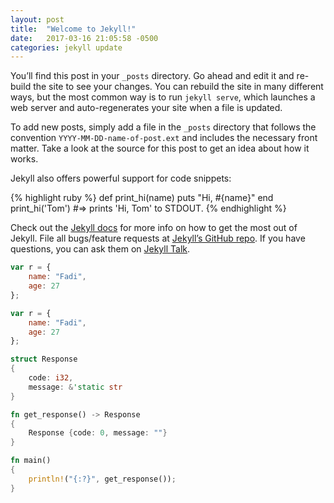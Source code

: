 ```yaml
---
layout: post
title:  "Welcome to Jekyll!"
date:   2017-03-16 21:05:58 -0500
categories: jekyll update
---
```

You’ll find this post in your `_posts` directory. Go ahead and edit it and re-build the site to see your changes. You can rebuild the site in many different ways, but the most common way is to run `jekyll serve`, which launches a web server and auto-regenerates your site when a file is updated.

To add new posts, simply add a file in the `_posts` directory that follows the convention `YYYY-MM-DD-name-of-post.ext` and includes the necessary front matter. Take a look at the source for this post to get an idea about how it works.

Jekyll also offers powerful support for code snippets:

{% highlight ruby %}
def print_hi(name)
  puts "Hi, #{name}"
end
print_hi('Tom')
#=> prints 'Hi, Tom' to STDOUT.
{% endhighlight %}

Check out the [Jekyll docs][jekyll-docs] for more info on how to get the most out of Jekyll. File all bugs/feature requests at [Jekyll’s GitHub repo][jekyll-gh]. If you have questions, you can ask them on [Jekyll Talk][jekyll-talk].

```js
var r = {
	name: "Fadi",
	age: 27
};
```

```javascript
var r = {
	name: "Fadi",
	age: 27
};
```

```rust
struct Response
{
	code: i32,
	message: &'static str
}

fn get_response() -> Response
{
	Response {code: 0, message: ""}
}

fn main()
{
	println!("{:?}", get_response());
}
```

[jekyll-docs]: https://jekyllrb.com/docs/home
[jekyll-gh]:   https://github.com/jekyll/jekyll
[jekyll-talk]: https://talk.jekyllrb.com/

